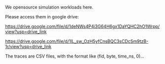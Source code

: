 We opensource simulation workloads here.

Please access them in google drive:

https://drive.google.com/file/d/1deNWs4P4i3G64H6gx1DaYQHC2hO1Wrpp/view?usp=drive_link

https://drive.google.com/file/d/1lL_sw_OzH5yfCnsBQC3sCDcSm9tzB-1r/view?usp=drive_link

The traces are CSV files, with the format like (fid, byte, time_ns, 0)...